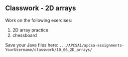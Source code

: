 ## Classwork - 2D arrays

Work on the following exercises:
   
1. 2D array practice
2. chessboard


Save your Java files here: `.../APCSA1/apcsa-assignments-YourUsername/classwork/10_06_2D_arrays/`
